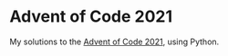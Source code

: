 # Advent of Code 2021

My solutions to the [Advent of Code 2021](https://adventofcode.com/2021), using Python.
